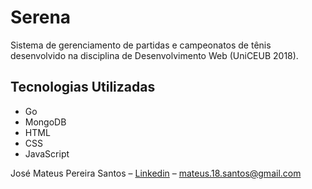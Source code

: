 # Serena
Sistema de gerenciamento de partidas e campeonatos de tênis desenvolvido na disciplina de Desenvolvimento Web (UniCEUB 2018).

## Tecnologias Utilizadas
* Go
* MongoDB
* HTML
* CSS
* JavaScript

José Mateus Pereira Santos – [Linkedin](https://www.linkedin.com//in/josé-mateus-937560106/) – mateus.18.santos@gmail.com
